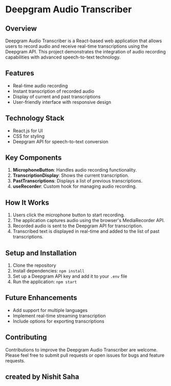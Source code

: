 # Deepgram Audio Transcriber

## Overview
Deepgram Audio Transcriber is a React-based web application that allows users to record audio and receive real-time transcriptions using the Deepgram API. This project demonstrates the integration of audio recording capabilities with advanced speech-to-text technology.

## Features
- Real-time audio recording
- Instant transcription of recorded audio
- Display of current and past transcriptions
- User-friendly interface with responsive design

## Technology Stack
- React.js for UI
- CSS for styling
- Deepgram API for speech-to-text conversion

## Key Components
1. **MicrophoneButton**: Handles audio recording functionality.
2. **TranscriptionDisplay**: Shows the current transcription.
3. **PastTranscriptions**: Displays a list of previous transcriptions.
4. **useRecorder**: Custom hook for managing audio recording.

## How It Works
1. Users click the microphone button to start recording.
2. The application captures audio using the browser's MediaRecorder API.
3. Recorded audio is sent to the Deepgram API for transcription.
4. Transcribed text is displayed in real-time and added to the list of past transcriptions.

## Setup and Installation
1. Clone the repository
2. Install dependencies: `npm install`
3. Set up a Deepgram API key and add it to your `.env` file
4. Run the application: `npm start`

## Future Enhancements
- Add support for multiple languages
- Implement real-time streaming transcription
- Include options for exporting transcriptions

## Contributing
Contributions to improve the Deepgram Audio Transcriber are welcome. Please feel free to submit pull requests or open issues for bugs and feature requests.

## created by Nishit Saha
